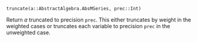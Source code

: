 ```
truncate(a::AbstractAlgebra.AbsMSeries, prec::Int)
```

Return $a$ truncated to precision `prec`. This either truncates by weight in the weighted cases or truncates each variable to precision `prec` in the unweighted case.
